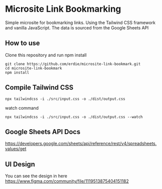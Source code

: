 # Microsite Link Bookmarking

Simple microsite for bookmarking links. Using the Tailwind CSS framework and vanilla JavaScript. The data is sourced from the Google Sheets API

## How to use
Clone this repository and run npm install

```
git clone https://github.com/erdie/microsite-link-bookmark.git
cd microsite-link-bookmark
npm install
```

## Compile Tailwind CSS

```
npx tailwindcss -i ./src/input.css -o ./dist/output.css
```

watch command

```
npx tailwindcss -i ./src/input.css -o ./dist/output.css --watch
```

## Google Sheets API Docs
https://developers.google.com/sheets/api/reference/rest/v4/spreadsheets.values/get

## UI Design
You can see the design in here
https://www.figma.com/community/file/1119513875404151182
